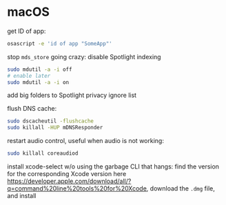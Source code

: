# macOS

get ID of app:

```bash
osascript -e 'id of app "SomeApp"'
```

stop `mds_store` going crazy: disable Spotlight indexing

```bash
sudo mdutil -a -i off
# enable later
sudo mdutil -a -i on
```

add big folders to Spotlight privacy ignore list

flush DNS cache:

```sh
sudo dscacheutil -flushcache
sudo killall -HUP mDNSResponder
```

restart audio control, useful when audio is not working:

```sh
sudo killall coreaudiod
```

install xcode-select w/o using the garbage CLI that hangs: find the version for
the corresponding Xcode version here
<https://developer.apple.com/download/all/?q=command%20line%20tools%20for%20Xcode>,
download the `.dmg` file, and install
